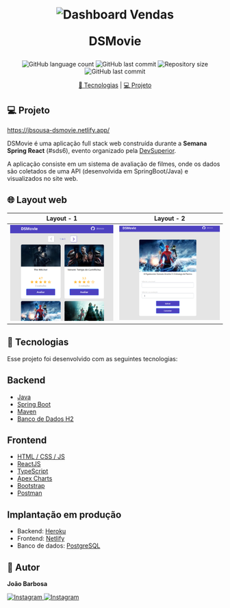 <h1 align="center">
    <img alt="Dashboard Vendas" src="https://dsvendas-jbsousa.netlify.app/static/media/ds-dark.90256347.svg" width="250px" />
    <p>DSMovie</p>
</h1>

<p align="center">
   
  <img alt="GitHub language count" src="https://img.shields.io/github/languages/count/jbsousa/dsmovie">
  <img alt="GitHub last commit" src="https://img.shields.io/github/languages/top/jbsousa/dsmovie?color=red">
  <img alt="Repository size" src="https://img.shields.io/github/repo-size/jbsousa/dsmovie?color=yellow">
  <img alt="GitHub last commit" src="https://img.shields.io/github/last-commit/jbsousa/dsmovie">
</p>

<p align="center">
  <a href="#rocket-tecnologias">🚀 Tecnologias</a> |
  <a href="#-projeto">💻 Projeto</a>
</p>

## 💻 Projeto

https://jbsousa-dsmovie.netlify.app/

DSMovie é uma aplicação full stack web construída durante a **Semana Spring React** (#sds6), evento organizado pela [DevSuperior](https://devsuperior.com "Site da DevSuperior").

A aplicação consiste em um sistema de avaliação de filmes, onde os dados são coletados de uma API (desenvolvida em SpringBoot/Java) e visualizados no site web.

## 🌐 Layout web

Layout - 1             |  Layout - 2
:-------------------------:|:-------------------------:
![Layout 1](https://github.com/jbsousa/dsmovie/blob/main/layout_1.png)  |  ![Layout 2](https://github.com/jbsousa/dsmovie/blob/main/layout_2.png)

## 🚀 Tecnologias

Esse projeto foi desenvolvido com as seguintes tecnologias:

## Backend
- [Java](https://www.java.com)
- [Spring Boot](https://spring.io/projects/spring-boot)
- [Maven](https://maven.apache.org)
- [Banco de Dados H2](https://www.h2database.com/html/main.html)
## Frontend
- [HTML / CSS / JS](#)
- [ReactJS](https://reactjs.org)
- [TypeScript](https://www.typescriptlang.org)
- [Apex Charts](https://apexcharts.com)
- [Bootstrap](https://getbootstrap.com)
- [Postman](https://www.postman.com/)
## Implantação em produção
- Backend: [Heroku](https://www.heroku.com)
- Frontend: [Netlify](https://www.netlify.com/)
- Banco de dados: [PostgreSQL](https://www.postgresql.org)

## 👨 Autor

<strong>João Barbosa</strong>

<a href="https://www.linkedin.com/in/jo%C3%A3o-barbosa-sousa">
  <img alt="Instagram" src="https://cdn-icons-png.flaticon.com/512/124/124011.png" width="30">
</a>
<a href="https://www.instagram.com/jb_ssousa/">
  <img alt="Instagram" src="https://cdn-icons-png.flaticon.com/512/733/733558.png" width="30">
</a>
